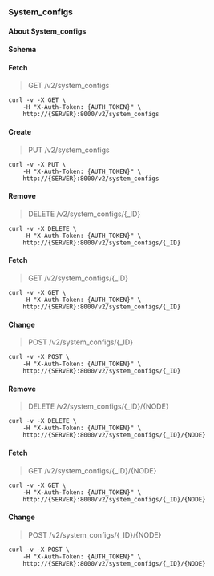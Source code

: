 ### System_configs

#### About System_configs

#### Schema



#### Fetch

> GET /v2/system_configs

```shell
curl -v -X GET \
    -H "X-Auth-Token: {AUTH_TOKEN}" \
    http://{SERVER}:8000/v2/system_configs
```

#### Create

> PUT /v2/system_configs

```shell
curl -v -X PUT \
    -H "X-Auth-Token: {AUTH_TOKEN}" \
    http://{SERVER}:8000/v2/system_configs
```

#### Remove

> DELETE /v2/system_configs/{_ID}

```shell
curl -v -X DELETE \
    -H "X-Auth-Token: {AUTH_TOKEN}" \
    http://{SERVER}:8000/v2/system_configs/{_ID}
```

#### Fetch

> GET /v2/system_configs/{_ID}

```shell
curl -v -X GET \
    -H "X-Auth-Token: {AUTH_TOKEN}" \
    http://{SERVER}:8000/v2/system_configs/{_ID}
```

#### Change

> POST /v2/system_configs/{_ID}

```shell
curl -v -X POST \
    -H "X-Auth-Token: {AUTH_TOKEN}" \
    http://{SERVER}:8000/v2/system_configs/{_ID}
```

#### Remove

> DELETE /v2/system_configs/{_ID}/{NODE}

```shell
curl -v -X DELETE \
    -H "X-Auth-Token: {AUTH_TOKEN}" \
    http://{SERVER}:8000/v2/system_configs/{_ID}/{NODE}
```

#### Fetch

> GET /v2/system_configs/{_ID}/{NODE}

```shell
curl -v -X GET \
    -H "X-Auth-Token: {AUTH_TOKEN}" \
    http://{SERVER}:8000/v2/system_configs/{_ID}/{NODE}
```

#### Change

> POST /v2/system_configs/{_ID}/{NODE}

```shell
curl -v -X POST \
    -H "X-Auth-Token: {AUTH_TOKEN}" \
    http://{SERVER}:8000/v2/system_configs/{_ID}/{NODE}
```

